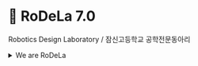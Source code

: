# 🚀 RoDeLa 7.0
Robotics Design Laboratory / 잠신고등학교 공학전문동아리

<details>
<summary>We are RoDeLa</summary>
* 1.0: 손장목, 이현준, 김준우, 유웅탁, 정세진, 우지민, 최예린
* 2.0: 김기서, 최지원, 강승현, 김동규, 신동석, 이성민, 정다나, 지수빈, 최승헌
* 3.0: 김준형, 전진수, 김인서, 김현지, 임경수, 이세연, 차인석, 강승우
* 4.0: 최지승, 박성현, 김건우, 박명준, 송현우, 이명훈, 최서영, 오승환
* 5.0: 정현석, 박서현, 박도현, 이용목, 이은재, 최시헌, 박지호, 김민성
* 6.0: 정준우, 홍채이, 강이규, 김정윤, 김현우, 윤지욱, 조윤재
</details>
